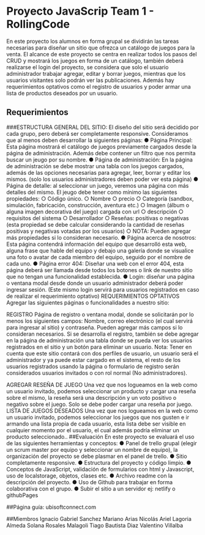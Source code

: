 # Proyecto JavaScrip Team 1 - RollingCode
En este proyecto los alumnos en forma grupal se dividirán las tareas necesarias para diseñar un sitio que
ofrezca un catálogo de juegos para la venta.
El alcance de este proyecto se centra en realizar todos los pasos del CRUD y mostrará los juegos en forma
de un catálogo, también deberá realizarse el login del proyecto, se considera que solo el usuario
administrador trabajar agregar, editar y borrar juegos, mientras que los usuarios visitantes solo podrán ver
las publicaciones. Además hay requerimientos optativos como el registro de usuarios y poder armar una
lista de productos deseados por un usuario.
## Requerimientos  
###ESTRUCTURA GENERAL DEL SITIO:
El diseño del sitio será decidido por cada grupo, pero deberá ser completamente
responsive. Consideramos que al menos deben desarrollar la siguientes páginas:
● Página Principal: Esta página mostrará el catálogo de juegos previamente cargados desde la página
de administración. Además debe contener un filtro que nos permita buscar un jeugo por su
nombre.
● Página de administración: En la página de administración se debe mostrar una tabla con los
juegos cargados, además de las opciones necesarias para agregar, leer, borrar y editar los
mismos. (solo los usuarios administradores deben poder ver esta página)
● Página de detalle: al seleccionar un juego, veremos una página con más detalles del mismo.
El jeugo debe tener como mínimo las siguientes propiedades:
○ Código único.
○ Nombre
○ precio
○ Categoría (sandbox, simulación, fabricación, construcción, aventura etc.)
○ Imagen (álbum o alguna imagen decorativa del juego) cargada con url
○ descripción
○ requisitos del sistema
○ Desarrollador
○ Reseñas: positivas o negativas (esta propiedad se debe calcular considerando la cantidad de reseñas
positivas y negativas votadas por los usuarios)
○ NOTA: Pueden agregar más propiedades si lo consideran necesario.
● Página acerca de nosotros: Esta página contendrá información del equipo que desarrolló esta
web, alguna frase que hable del equipo y debajo una galería donde se visualice una foto o avatar
de cada miembro del equipo, seguido por el nombre de cada uno.
● Página error 404: Diseñar una web con el error 404, esta página deberá ser llamada desde todos
los botones o link de nuestro sitio que no tengan una funcionalidad establecida.
● Login: diseñar una página o ventana modal desde donde un usuario administrador deberá poder
ingresar sesión. (Este mismo login servirá para usuarios registrados en caso de realizar el
requerimiento optativo)
REQUERIMIENTOS OPTATIVOS
Agregar las siguientes páginas o funcionalidades a nuestro sitio:

REGISTRO
Página de registro o ventana modal, donde se solicitarán por lo menos los siguientes campos: Nombre,
correo electrónico (el cual servirá para ingresar al sitio) y contraseña. Pueden agregar más campos si lo
consideran necesarios. Si se desarrolla el registro, también se debe agregar en la página de administración
una tabla donde se pueda ver los usuarios registrados en el sitio y un botón para eliminar un usuario.
Nota: Tener en cuenta que este sitio contará con dos perfiles de usuario, un usuario será el administrador
y ya puede estar cargado en el sistema, el resto de los usuarios registrados usando la página o formulario
de registro serán considerados usuarios invitados o con rol normal (No administradores).

AGREGAR RESEÑA DE JUEGO
Una vez que nos logueamos en la web como un usuario invitado, podemos seleccionar un producto y
cargar una reseña sobre el mismo, la reseña será una descripción y un voto positivo o negativo sobre el
juego. Solo se debe poder cargar una reseña por juego.
LISTA DE JUEGOS DESEADOS
Una vez que nos logueamos en la web como un usuario invitado, podemos seleccionar los juegos que nos
gusten e ir armando una lista propia de cada usuario, esta lista debe ser visible en cualquier momento por
el usuario, el cual además podría eliminar un producto seleccionado..
##Evaluación
En este proyecto se evaluará el uso de las siguientes herramientas y conceptos:
● Panel de trello grupal (elegir un scrum master por equipo y seleccionar un nombre de
equipo), la organización del proyecto se debe plasmar en el panel de trello.
● Sitio completamente responsive.
● Estructura del proyecto y código limpio.
● Conceptos de JavaScript, validación de formularios con html y Javascript, uso de localstorage,
objetos, clases etc.
● Archivo readme con la descripción del proyecto.
● Uso de Github para trabajar en forma colaborativa con el grupo.
● Subir el sitio a un servidor ej: netlify o githubPages

##Página guía: 
ubisoftconnect.com

##Miembros 
Ignacio Gabriel	Sanchez
Mariano	Arias
Nicolás Ariel	Lagoria Almeda
Solana Rosales	Malagoli
Tiago Bautista	Diaz
Valentino	Villalba
